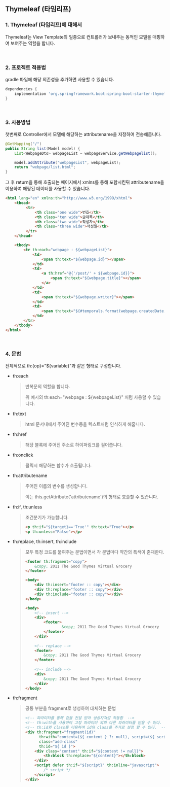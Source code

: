 ## Thymeleaf (타임리프)

### 1. Thymeleaf (타임리프)에 대해서

Thymeleaf는 View Template의 일종으로 컨트롤러가 보내주는 동적인 모델을 매핑하여 보여주는 역할을 합니다.

<br>


### 2. 프로젝트 적용법

gradle 파일에 해당 의존성을 추가하면 사용할 수 있습니다.

```gradle
dependencies {
	implementation 'org.springframework.boot:spring-boot-starter-thymeleaf'
}
```

<br>


### 3. 사용방법

첫번째로 Controller에서 모델에 해당하는 attributename을 지정하여 전송해줍니다.

```java
@GetMapping("/")
public String list(Model model) {
    List<WebpageDto> webpageList = webpageService.getWebpagelist();

    model.addAttribute("webpageList", webpageList);
    return "webpage/list.html";
}
```

 그 후 return을 통해 호출되는 페이지에서  xmlns를 통해 포함시킨뒤 attributename을 이용하여 매핑된 데이터를 사용할 수 있습니다.

```html
<html lang="en" xmlns:th="http://www.w3.org/1999/xhtml">
	<thead>
         <tr>
             <th class="one wide">번호</th>
             <th class="ten wide">글제목</th>
             <th class="two wide">작성자</th>
             <th class="three wide">작성일</th>
         </tr>
    </thead>

    <tbody>
        <tr th:each="webpage : ${webpageList}">
            <td>
                <span th:text="${webpage.id}"></span>
            </td>
            <td>
                <a th:href="@{'/post/' + ${webpage.id}}">
                    <span th:text="${webpage.title}"></span>
                </a>
            </td>
            <td>
                <span th:text="${webpage.writer}"></span>
            </td>
            <td>
                <span th:text="${#temporals.format(webpage.createdDate, 'yyyy-MM-dd HH:mm')}"></span>
            </td>
        </tr>
    </tbody>
</html>
```

<br>


### 4. 문법

전체적으로 th:{op}="${variable}"과 같은 형태로 구성합니다.

* th:each 

  >반복문의 역할을 합니다.
  >
  >위 예시의 th:each="webpage : ${webpageList}" 처럼 사용할 수 있습니다.

* th:text

  > html 문서내에서 주어진 변수등을 텍스트처럼 인식하게 해줍니다.

* th:href

  > 해당 블록에 주어진 주소로 하이퍼링크를 걸어줍니다.

* th:onclick

  > 클릭시 해당하는 함수가 호출됩니다.

* th:attributename

  > 주어진 이름의 변수를 생성합니다.
  >
  > 이는 this.getAttribute('attributename')의 형태로 호출할 수 있습니다.

* th:if, th:unless 

  >조건분기가 가능합니다.
  >
  >```html
  ><p th:if="${target}=='True'" th:text="True"></p>
  ><p th:unless="False"></p>
  >```
  
* th:replace, th:insert, th:include

  >모두 특정 코드를 붙여주는 문법이면서 각 문법마다 약간의 특색이 존재한다.
  >
  >```html
  ><footer th:fragment="copy">
  >  	&copy; 2011 The Good Thymes Virtual Grocery
  ></footer>
  >```
  >
  >```html
  ><body>
  >  	<div th:insert="footer :: copy"></div>
  >  	<div th:replace="footer :: copy"></div>
  >  	<div th:include="footer :: copy"></div>
  ></body>
  >```
  >
  >```html
  ><body>
  >    	<!-- insert -->
  >    	<div>
  >    		<footer>
  >      			&copy; 2011 The Good Thymes Virtual Grocery
  >    		</footer>
  >  	</div>
  >    
  >    	<!-- replace -->
  >  	<footer>
  >    		&copy; 2011 The Good Thymes Virtual Grocery
  >  	</footer>
  >    
  >    	<!-- include -->
  >  	<div>
  >    		&copy; 2011 The Good Thymes Virtual Grocery
  >  	</div>
  ></body>
  >```

* th:fragment

  > 공통 부분을 fragment로 생성하여 대체하는 문법
  >
  > ```html
  > <!-- 파라미터를 통해 값을 전달 받아 생성자처럼 작동함  -->
  > <!-- th:with를 사용하여 고정 파라미터 외의 다른 파라미터를 받을 수 있다.  -->
  > <!-- th:id와 class를 이용하여 id와 class를 추가로 설정 할 수 있다.  -->
  > <div th:fragment="fragment(id)"
  >       th:with="content=(${ content } ?: null), script=(${ script } ?: false)"
  >       class="add-class"
  >       th:id="${ id }">
  >     <div class="content" th:if="${content != null}">
  >         <th:block th:replace="${content}"></th:block>
  >     </div>
  >     <script defer th:if="${script}" th:inline="javascript">
  >         /* script */
  >     </script>
  > </div>
  > ```

